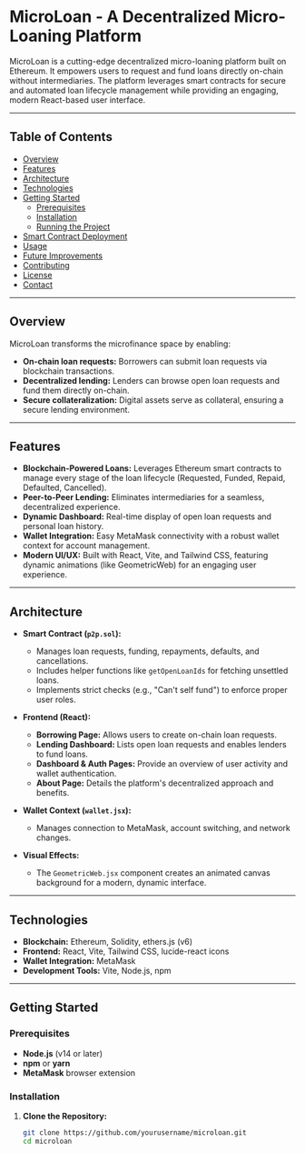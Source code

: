 # MicroLoan - A Decentralized Micro-Loaning Platform

MicroLoan is a cutting-edge decentralized micro-loaning platform built on Ethereum. It empowers users to request and fund loans directly on-chain without intermediaries. The platform leverages smart contracts for secure and automated loan lifecycle management while providing an engaging, modern React-based user interface.

---

## Table of Contents

- [Overview](#overview)
- [Features](#features)
- [Architecture](#architecture)
- [Technologies](#technologies)
- [Getting Started](#getting-started)
  - [Prerequisites](#prerequisites)
  - [Installation](#installation)
  - [Running the Project](#running-the-project)
- [Smart Contract Deployment](#smart-contract-deployment)
- [Usage](#usage)
- [Future Improvements](#future-improvements)
- [Contributing](#contributing)
- [License](#license)
- [Contact](#contact)

---

## Overview

MicroLoan transforms the microfinance space by enabling:
- **On-chain loan requests:** Borrowers can submit loan requests via blockchain transactions.
- **Decentralized lending:** Lenders can browse open loan requests and fund them directly on-chain.
- **Secure collateralization:** Digital assets serve as collateral, ensuring a secure lending environment.

---

## Features

- **Blockchain-Powered Loans:** Leverages Ethereum smart contracts to manage every stage of the loan lifecycle (Requested, Funded, Repaid, Defaulted, Cancelled).
- **Peer-to-Peer Lending:** Eliminates intermediaries for a seamless, decentralized experience.
- **Dynamic Dashboard:** Real-time display of open loan requests and personal loan history.
- **Wallet Integration:** Easy MetaMask connectivity with a robust wallet context for account management.
- **Modern UI/UX:** Built with React, Vite, and Tailwind CSS, featuring dynamic animations (like GeometricWeb) for an engaging user experience.

---

## Architecture

- **Smart Contract (`p2p.sol`):**  
  - Manages loan requests, funding, repayments, defaults, and cancellations.
  - Includes helper functions like `getOpenLoanIds` for fetching unsettled loans.
  - Implements strict checks (e.g., "Can't self fund") to enforce proper user roles.
  
- **Frontend (React):**  
  - **Borrowing Page:** Allows users to create on-chain loan requests.
  - **Lending Dashboard:** Lists open loan requests and enables lenders to fund loans.
  - **Dashboard & Auth Pages:** Provide an overview of user activity and wallet authentication.
  - **About Page:** Details the platform's decentralized approach and benefits.
  
- **Wallet Context (`wallet.jsx`):**  
  - Manages connection to MetaMask, account switching, and network changes.
  
- **Visual Effects:**  
  - The `GeometricWeb.jsx` component creates an animated canvas background for a modern, dynamic interface.

---

## Technologies

- **Blockchain:** Ethereum, Solidity, ethers.js (v6)
- **Frontend:** React, Vite, Tailwind CSS, lucide-react icons
- **Wallet Integration:** MetaMask
- **Development Tools:** Vite, Node.js, npm

---

## Getting Started

### Prerequisites

- **Node.js** (v14 or later)
- **npm** or **yarn**
- **MetaMask** browser extension

### Installation

1. **Clone the Repository:**

   ```bash
   git clone https://github.com/yourusername/microloan.git
   cd microloan
   ```

